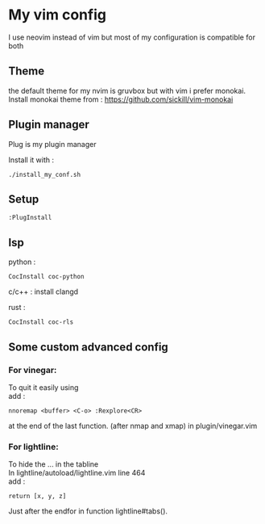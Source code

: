 # My vim config

I use neovim instead of vim but most of my configuration is compatible for both

## Theme

the default theme for my nvim is gruvbox but with vim i prefer monokai.
Install monokai theme from : https://github.com/sickill/vim-monokai

## Plugin manager

Plug is my plugin manager

Install it with :
```
./install_my_conf.sh
```

## Setup

```
:PlugInstall
```

## lsp

python :
```
CocInstall coc-python
```

c/c++ :
install clangd

rust :
```
CocInstall coc-rls
```

## Some custom advanced config

### For vinegar:

To quit it easily using <C-o>\
add :
```vim
nnoremap <buffer> <C-o> :Rexplore<CR>
```
at the end of the last function. (after nmap and xmap) in plugin/vinegar.vim

### For lightline:
To hide the ... in the tabline\
In lightline/autoload/lightline.vim line 464\
add :
```vim
return [x, y, z]
```
Just after the endfor in function lightline#tabs().
